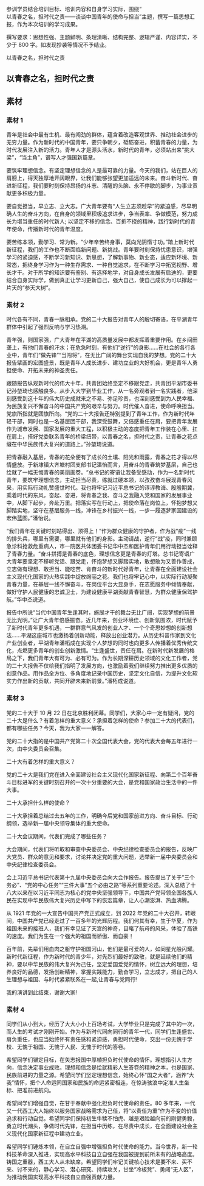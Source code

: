参训学员结合培训目标、培训内容和自身学习实际，围绕“  
以青春之名，担时代之责——谈谈中国青年的使命与担当”主题，撰写一篇思想汇报，作为本次培训的学习成果。

撰写要求：思想性强、主题鲜明、条理清晰、结构完整、逻辑严谨、内容详实，不少于 800 字。如发现抄袭等情况不予结业。

以青春之名，担时代之责

## 以青春之名，担时代之责

## 素材

### 素材 1

青年是社会中最有生机、最有闯劲的群体，蕴含着改造客观世界、推动社会进步的无穷力量。作为新时代的中国青年，要只争朝夕，砥砺奋进，积蓄青春的力量，为时代发展注入新的活力。青年人才是源头活水，新时代的青年，必须站出来“挑大梁”，“当主角”，谱写人才强国新篇章。

要筑牢理想信念。有坚定理想信念的人是最可靠的力量。今天的我们，站在巨人的肩膀上，得天独厚地开阔眼界，让我们能够张望更加遥远的未来。奋斗新时代、奋进新征程，我们要时刻保持昂扬的斗志、清醒的头脑、永不停歇的脚步，为事业贡献更多积极力量。

要自觉担当，早立志、立大志。广大青年要有“人生立志须趁早”的紧迫感，尽早明确人生的奋斗方向，在自身的领域里积极追求进步，争当表率、争做模范，努力成长为堪当重任的时代新人; 以坚定不移的信念、百折不挠的精神，践行新时代的青年使命，传播新时代的青年温度。

要苦练本领，勤学习、常为新。“少年辛苦终身事，莫向光阴惰寸功。”踏上新时代新征程，我们的工作也不断面临新问题、新挑战。青年要时刻保持忧患意识，增强学习的紧迫感，不断学习新知识、新思想，了解新事物、新业态，适应新环境、新常态，把终身学习作为一种生存需求、一种自觉追求，在不断学习中拓宽视野、增长才干。对于所学的知识要有鉴别、有选择地学，对自身成长发展有启迪的，更要结合自身实际学，做到真正让学习更新自己，强大自己，使自己成长为可以撑起一片天的“参天大树”。

### 素材 2

时代各有不同，青春一脉相承。党的二十大报告对青年人的殷切寄语，在平湖青年群体中引起了强烈反响与学习热潮。

青年强，则国家强，广大青年在平湖的高质量发展中都发挥着重要作用。在乡间田垄上，有他们青春的汗水；在危急时刻，有他们“逆行”的身影……在社会的各行各业中，青年们“做先锋”“当闯将”，在无比广阔的舞台实现自我的梦想。党的二十大报告擘画的宏图盛景，既是青年人成长进步、建功立业的大好机会，更是青年人勇担使命、开拓未来的神圣责任。

跟随报告纵观新时代的伟大十年，共青团始终坚定不移跟党走，共青团平湖市委书记孙堃琦也感触良多。从步入大学到毕业工作，从一名旁观者到一名实践者，他深刻感受到这十年的伟大历史成就来之不易、弥足珍贵，也深刻感受到为人民幸福、为民族复兴不懈奋斗的中国共产党的艰辛与努力。时代催人奋进，使命呼唤担当。党旗所指就是团旗所向。“党的二十大报告还特别提到了青年工作，作为新时代年轻干部，同时也是一名基层团干部，我深受鼓舞，又倍感重任在肩，要把青年发展作为城市发展、国家发展的重大工程，以积极主动的态度把青年工作装在心里、扛在肩上，搭好党委联系青年的桥梁纽带，以青春之名，担时代之责，让青春之花点缀在中华民族伟大复兴的道路上。”孙堃琦说道。

把青春融入基层，青春的花朵便有了成长的土壤、阳光和雨露，青春之花才得以尽情盛放。于新埭镇大齐塘村团支部书记潘怡而言，用奋斗的青春筑梦基层，自己也绘就了一幅无悔青春的美丽画卷。“总书记的寄语让我备受感动，作为一名新时代青年，要筑牢理想信念，主动担当尽责，练就过硬本领，以孜孜奋斗展现青春风采，用实际行动礼赞盛世时代。我也将牢记习近平总书记的谆谆教诲、殷殷期冀，乘着时代的东风，奋起、奋进，将青春之我、奋斗之我融入党和国家的发展事业中，从脚下起步，奔赴万里。把落实写在行动上，把使命落在岗位上，怀抱梦想又脚踏实地，坚守在基层服务一线，冲锋在乡村振兴一线，一步一履逐梦家国建设的宏伟蓝图。”潘怡说。

“我们青年在关键时刻站得出、顶得上！”作为群众健康的守护者，作为战“疫”一线的排头兵，哪里有需要，哪里就有他们的身影。主动请战，逆行“战”疫，同时兼顾急诊科抢救危重病人，市一院医共体团委书记华中杰和医护青年们用行动担当诠释了青春力量。“奋斗拼搏是青春的底色，理想信念更是青春的灯塔。总书记寄语广大青年要坚定不移听党话、跟党走，怀抱梦想又脚踏实地，敢想敢为又善作善成，立志做有理想、敢担当、能吃苦、肯奋斗的新时代好青年，让青春在全面建设社会主义现代化国家的火热实践中绽放绚丽之花。我们也将牢记心中，以实际行动凝聚青春力量，在基层一线不懈奋斗，在岗位平台大显身手，在志愿服务中倾情奉献，做好守护人民健康的忠诚卫士，为建设健康平湖贡献青春智慧，为群众健康保驾护航。”华中杰说道。

报告中所说“当代中国青年生逢其时，施展才干的舞台无比广阔，实现梦想的前景无比光明。”让广大青年倍感振奋。近几年来，创业环境佳、创新氛围浓，时代赋予了新时代青年更多机遇，一群群意气风发的创业人才、一个个奇思妙想的创新想法……平湖这座城市也激扬着创新动能，释放出创业潜力。从历史科普作家到文化产业创业者，平湖青年潘柘成在实现个人梦想的同时也向更多人传播着优秀传统文化，点燃更多青年的创业创新激情。“生逢盛世，责任在肩。在新时代新发展的格局之下，我们青年大有可为、必有可为。作为长期深耕历史领域的文化工作者，党的二十大报告不仅给我们指明了发展方向，也激励着我们继续努力推出更多优质的创意作品。用作品全方位、多角度地记录中国历史，坚定文化自信，为提升文化软实力作出新的贡献，共同开辟未来新前景。”潘柘成说道。

### 素材 3

党的二十大于 10 月 22 日在北京胜利闭幕。同学们，大家心中一定有疑问，党的二十大是什么？有着怎样的重大意义？承担着怎样的使命？参加二十大的代表们，都有哪些任务？今天，我为大家一一解答。

党的二十大指的是中国共产党第二十次全国代表大会，党的代表大会每五年进行一次，由中央委员会召集。

二十大有着怎样的重大意义？

党的二十大是我们党在进入全面建设社会主义现代化国家新征程、向第二个百年奋斗目标进军的关键时刻召开的一次十分重要的大会，是党和国家政治生活中的一件大事。

二十大承担什么样的使命？

二十大承担着总结过去五年的工作，明确今后党和国家前进方向、奋斗目标、行动纲领，选举新一届中央领导集体的重大使命。

二十大会议期间，代表们完成了哪些任务？

大会期间，代表们将听取和审查中央委员会、中央纪律检查委员会的报告，反映广大党员、群众的意见和要求，讨论并决定党的重大问题，选举新一届中央委员会和中央纪律检查委员会。

会上习近平总书记代表第十九届中央委员会向大会作报告。报告提出了关于”三个务必”、“党的中心任务”“三件大事”五个必由之路”等系列重要论述。深入总结了十八大以来在以习近平同志为核心的党中央坚强领导下，中国共产党带领全国各族人民在实现中华民族伟大复兴历史中写下的恢宏篇章，让人心潮澎湃、热血沸腾。

从 1921 年党的一大宣告中国共产党正式成立，到 2022 年党的二十大召开，转眼间，中国共产党已经走过了一百多年的光辉历程。我们何其有幸，生于华夏，作为祖国未来的接班人，我们有幸见证了天宫的神奇，目睹了航母的风采，体验了高铁的速度。我们为生在一个强大的祖国而骄傲、而自豪！

百年前，先辈们用血肉之躯守护祖国河山，他们是最可爱的人，如同星光般闪耀。新时代新征程，作为新时代的青少年，对先烈们最好的致敬，就是延续他们的精神，要以中华民族的伟大复兴为己任，坚定爱国爱党的情怀，树立远大的理想，培养良好的品德，发扬创新精神，掌握实践能力，勤奋学习，立志成才，把自己的人生理想与祖国、与时代紧紧联系在一起,让青春与党同行!

我的演讲到此结束，谢谢大家!

### 素材 4

同学们从小到大，经历了大大小小上百场考试，大学毕业只是完成了其中的一次，而人生的考试才刚刚开始。作为与新时代同向同行的青年一代，同学们生逢盛世、肩负重任，也应当始终怀有责任感和紧迫感，勇担时代使命，交出一份无愧于学校、无愧于祖国、无愧于人民、无愧于时代的答卷。

希望同学们锚定目标，在矢志报国中厚植担负时代使命的情怀。理想指引人生方向，信念决定事业成败。理想和信念是绘就精彩人生答卷的精神之本，也是国家、民族前进的力量之源。希望同学们坚定理想信念，始终心怀“国之大者”，涵养“大我”情怀，把个人命运同国家和民族的命运紧密相连，在惊涛骇浪中定准人生坐标、把准前进航向。

希望同学们增强自觉，在甘于奉献中强化担负时代使命的责任。80 多年来，一代又一代西工大人始终以服务国家战略需求为己任，将“以责任为重”作为不变的价值追求和行动自觉。希望同学们保持初生牛犊不怕虎、越是艰险越向前的刚健勇毅，勇立时代潮头，争做时代先锋，在担当中历练，在尽责中成长，在全面建设社会主义现代化国家新征程中建功立业。

希望同学们锤炼本领，在自立自强中增强担负时代使命的能力。当今世界，新一轮科技革命深入推进，实现高水平科技自立自强在我国被提到前所未有的战略高度。铸国之重器，西工大人从未缺席。希望同学们牢记关键核心技术是要不来、买不来、讨不来的，静心学习、潜心研究、持续攻关，甘坐“冷板凳”、勇闯“无人区”，为推动我国实现高水平科技自立自强贡献力量。
